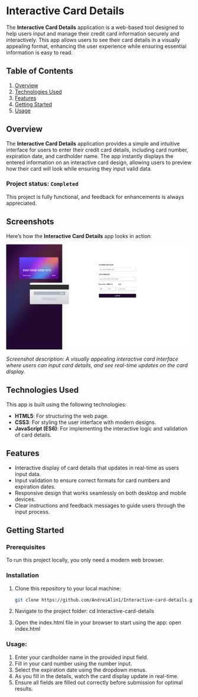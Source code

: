 # Interactive Card Details

The **Interactive Card Details** application is a web-based tool designed to help users input and manage their credit card information securely and interactively. This app allows users to see their card details in a visually appealing format, enhancing the user experience while ensuring essential information is easy to read.

## Table of Contents

1. [Overview](#overview)
2. [Technologies Used](#technologies-used)
3. [Features](#features)
4. [Getting Started](#getting-started)
5. [Usage](#usage)

## Overview

The **Interactive Card Details** application provides a simple and intuitive interface for users to enter their credit card details, including card number, expiration date, and cardholder name. The app instantly displays the entered information on an interactive card design, allowing users to preview how their card will look while ensuring they input valid data.

### Project status: `Completed`

This project is fully functional, and feedback for enhancements is always appreciated.

## Screenshots

Here’s how the **Interactive Card Details** app looks in action:

![alt text](image.png)

*Screenshot description: A visually appealing interactive card interface where users can input card details, and see real-time updates on the card display.*

## Technologies Used

This app is built using the following technologies:

- **HTML5**: For structuring the web page.
- **CSS3**: For styling the user interface with modern designs.
- **JavaScript (ES6)**: For implementing the interactive logic and validation of card details.

## Features

- Interactive display of card details that updates in real-time as users input data.
- Input validation to ensure correct formats for card numbers and expiration dates.
- Responsive design that works seamlessly on both desktop and mobile devices.
- Clear instructions and feedback messages to guide users through the input process.

## Getting Started

### Prerequisites

To run this project locally, you only need a modern web browser.

### Installation

1. Clone this repository to your local machine:
   ```bash
   git clone https://github.com/AndreiAlin1/Interactive-card-details.git

2. Navigate to the project folder:
   cd Interactive-card-details

3. Open the index.html file in your browser to start using the app:
   open index.html

### Usage:
  1. Enter your cardholder name in the provided input field.
  2. Fill in your card number using the number input.
  3. Select the expiration date using the dropdown menus.
  4. As you fill in the details, watch the card display update in real-time.
  5. Ensure all fields are filled out correctly before submission for optimal results.